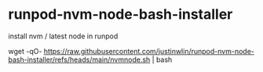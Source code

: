 # runpod-nvm-node-bash-installer
install nvm / latest node in runpod

wget -qO- https://raw.githubusercontent.com/justinwlin/runpod-nvm-node-bash-installer/refs/heads/main/nvmnode.sh | bash
